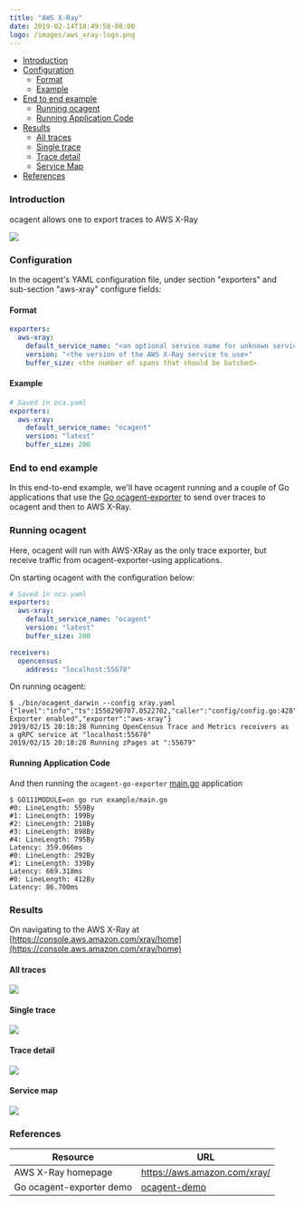 ```yaml
---
title: "AWS X-Ray"
date: 2019-02-14T18:49:58-08:00
logo: /images/aws_xray-logo.png
---
```


- [Introduction](#introduction)
- [Configuration](#configuration)
    - [Format](#format)
    - [Example](#example)
- [End to end example](#end-to-end-example)
    - [Running ocagent](#running-ocagent)
    - [Running Application Code](#running-application-code)
- [Results](#results)
    - [All traces](#all-traces)
    - [Single trace](#single-trace)
    - [Trace detail](#trace-detail)
    - [Service Map](#service-map)
- [References](#references)


### Introduction
ocagent allows one to export traces to AWS X-Ray

![](/images/ocagent-exporter-aws_xray-architecture.png)

### Configuration

In the ocagent's YAML configuration file, under section "exporters" and sub-section "aws-xray" configure fields: 

#### Format
```yaml
exporters:
  aws-xray:
    default_service_name: "<an optional service name for unknown service names>"
    version: "<the version of the AWS X-Ray service to use>"
    buffer_size: <the number of spans that should be batched>
```

#### Example
```yaml
# Saved in oca.yaml
exporters:
  aws-xray:
    default_service_name: "ocagent"
    version: "latest"
    buffer_size: 200
```

### End to end example

In this end-to-end example, we'll have ocagent running and a couple of Go applications
that use the [Go ocagent-exporter](/exporters/supported-exporters/go/ocagent)
to send over traces to ocagent and then to AWS X-Ray.

### Running ocagent

Here, ocagent will run with AWS-XRay as the only trace exporter, but receive traffic from ocagent-exporter-using applications.

On starting ocagent with the configuration below:
```yaml
# Saved in oca.yaml
exporters:
  aws-xray:
    default_service_name: "ocagent"
    version: "latest"
    buffer_size: 200

receivers:
  opencensus:
    address: "localhost:55678"
```

On running ocagent:

```shell
$ ./bin/ocagent_darwin --config xray.yaml 
{"level":"info","ts":1550290707.0522702,"caller":"config/config.go:428","msg":"Trace Exporter enabled","exporter":"aws-xray"}
2019/02/15 20:18:28 Running OpenCensus Trace and Metrics receivers as a gRPC service at "localhost:55678"
2019/02/15 20:18:28 Running zPages at ":55679"
```

#### Running Application Code

And then running the `ocagent-go-exporter` [main.go](/exporters/supported-exporters/go/ocagent/#end-to-end-example) application

```shell
$ GO111MODULE=on go run example/main.go 
#0: LineLength: 559By
#1: LineLength: 199By
#2: LineLength: 218By
#3: LineLength: 898By
#4: LineLength: 795By
Latency: 359.066ms
#0: LineLength: 292By
#1: LineLength: 339By
Latency: 669.318ms
#0: LineLength: 412By
Latency: 86.700ms
```

### Results

On navigating to the AWS X-Ray at [https://console.aws.amazon.com/xray/home](https://console.aws.amazon.com/xray/home)

####  All traces
![](/images/ocagent-exporter-aws_xray-all-traces.png)

#### Single trace
![](/images/ocagent-exporter-aws_xray-single-trace.png)

#### Trace detail
![](/images/ocagent-exporter-aws_xray-trace-detail.png)

#### Service map
![](/images/ocagent-exporter-aws_xray-service_map.png)

### References

Resource|URL
---|---
AWS X-Ray homepage|https://aws.amazon.com/xray/
Go ocagent-exporter demo|[ocagent-demo](/exporters/supported-exporters/go/ocagent/#end-to-end-example)
